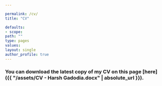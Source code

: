 ```yaml
---

permalink: /cv/
title: "CV"

defaults:
- scope:
path: ""
type: pages
values:
layout: single
author_profile: true
---
```

### You can download the latest copy of my CV on this page [here]({{ "/assets/CV - Harsh Gadodia.docx" | absolute_url }}).


